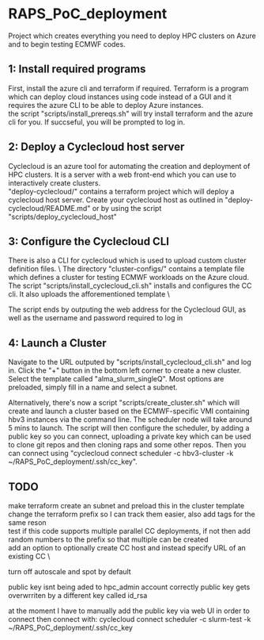 # RAPS\_PoC\_deployment
Project which creates everything you need to deploy HPC clusters on Azure and to begin testing ECMWF codes.

## 1: Install required programs
First, install the azure cli and terraform if required. Terraform is a program which can deploy cloud instances using code instead of a GUI  and it requires the azure CLI to be able to deploy Azure instances. \
the script "scripts/install\_prereqs.sh" will try install terraform and the azure cli for you. If succseful, you will be prompted to log in.


## 2: Deploy a Cyclecloud host server
Cyclecloud is an azure tool for automating the creation and deployment of HPC clusters. It is a server with a web front-end which you can use to interactively create clusters. \
"deploy-cyclecloud/" contains a terraform project which will deploy a cyclecloud host server. Create your cyclecloud host as outlined in "deploy-cyclecloud/README.md" or by using the script "scripts/deploy\_cyclecloud\_host"


## 3: Configure the Cyclecloud CLI
There is also a CLI for cyclecloud which is used  to upload custom cluster definition files. \ 
The directory "cluster-configs/" contains a template file which defines a cluster for testing ECMWF workloads on the Azure cloud. \
The script "scripts/install\_cyclecloud\_cli.sh" installs and configures the CC cli. It also uploads the afforementioned template \

The script ends by outputing the web address for the Cyclecloud GUI, as well as the username and password required to log in

## 4: Launch a Cluster
Navigate to the URL outputed by "scripts/install\_cyclecloud\_cli.sh" and log in. Click the "+" button in the bottom left corner to create a new cluster. Select the template called "alma\_slurm\_singleQ". Most options are preloaded, simply fill in a name and select a subnet.

Alternatively, there's now a script "scripts/create\_cluster.sh" which will create and launch a cluster based on the ECMWF-specific VMI containing hbv3 instances via the command line. The scheduler node will take around 5 mins to launch. The script will then configure the scheduler, by adding a public key so you can connect, uploading a private key which can be used to clone git repos and then cloning raps and some other repos.
 Then you can connect using "cyclecloud connect scheduler -c hbv3-cluster -k ~/RAPS\_PoC\_deployment/.ssh/cc\_key".



## TODO
make terraform create an subnet and preload this in the cluster template \
change the terraform prefix so I can track them easier, also add tags for the same reson \
test if this code supports multiple parallel CC deployments, if not then add random numbers to the prefix so that multiple can be created \
add an option to optionally create CC host and instead specify URL of an existing CC \

turn off autoscale and spot by default

public key isnt being aded to hpc\_admin account correctly
public key gets overwrriten by a different key called id\_rsa

at the moment I have to manually add the public key via web UI in order to connect
then connect with: cyclecloud connect scheduler -c slurm-test -k ~/RAPS\_PoC\_deployment/.ssh/cc\_key
